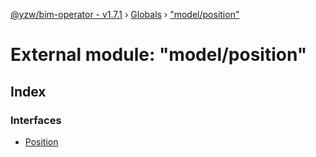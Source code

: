 [@yzw/bim-operator - v1.7.1](../README.md) › [Globals](../globals.md) › ["model/position"](_model_position_.md)

# External module: "model/position"

## Index

### Interfaces

* [Position](../interfaces/_model_position_.position.md)
